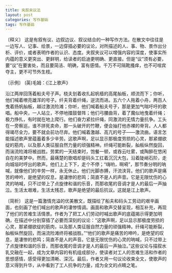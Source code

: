 ```yaml
---
title: 夹叙夹议法
layout: post
categories: 写作基础
tags: 写作基础
---
```


〔释义〕 这是有叙有议、边叙边议、叙议结合的一种写作方法。在散文中往往是一边写人、记事、绘景，一边穿插必要的议论，对所描述的人、事、物、景作出分析、评价，或者表明作者的认识、态度。夹叙夹议可以增强内容的深度，使事实所内蕴的意义更突出、更鲜明，给读者的启迪更明确、更直接。但是“议”须有必要，要“议”在要害处，而且要简洁、明确，富有感情。千万不可隔靴搔痒，也不可喧宾夺主，更不可节外生枝。

〔示例〕 (英)毛姆：《江上歌声》

沿江两岸回荡着船夫号子声。桡夫划着收扎起帆樯的高尾舢板，顺流而下；你听，他们喊着嘹亮雄浑的号子。纤夫背着纤绳，逆流而进。五六个人拖着小舟，两百人曳着扬帆舢板，越过激流险滩；你听，他们喊着船夫号子，那是更加气喘吁吁的歌唱。船中央，一人站立，不停地擂鼓督阵；他们弓腰曲背，着了魔似地曳着纤绳；极力挣扎，有时就在地上爬行。他们奋力紧拉纤绳，同激流的无情力量抗争。工头在一旁察巡，谁不拼死卖命，那一头破开的竹鞭，便会抽打他赤裸的脊背。人人都得竭尽全力，要不就会前功尽弃。他们喊着激越、高亢的号子——激流曲。语言怎能描述歌声里蕴蓄着多少辛劳。这歌声啊，足以显示那极度劳损的心灵，那紧绷欲绽的筋肉，以及那人类征服自然力量的顽强精神。纤绳可能断裂，舢板纵然旋回，而湍流险滩将被战胜。劳累的一天结束时，饱餐一顿，或吞云吐雾，或陶醉在悠闲自在的美梦中。然而，最痛楚的歌唱却是码头工扛着沉沉大包，沿着陡峭石阶，走向城垣时哼出的歌声。他们上上下下，走个不停；“嗨哟，啊嗬”，那节奏分明的呐喊，就像他们的辛劳一样，永无休止。他们光脚赤膊，汗流浃背。他们的歌声是痛苦的呻吟，是绝望的叹息，是凄惨的悲鸣；简直不是人的声音。它是无限忧伤的心灵的呐喊，只不过带上了点旋律和谐的乐音，而那收尾的音调才是人的最后一声抽泣。生活太艰难，生活太残忍，歌声是绝望的最后抗议。这就是江上歌声。

〔简析〕 这是一篇激情充溢的优美散文，既描绘了船夫和码头工劳动的艰辛画面，也刻画了他们喊出的歌声的凄惨情调。画面和歌声交替呈现，相互补充，再现了他们的苦难生活情景。作者为了把工人们劳动时喊出歌声的底蕴揭示得更加明确，在描述中分别穿插了必要而深刻的议论：“这歌声啊，足以显示那极度劳损的心灵，那紧绷欲绽的筋肉，以及那人类征服自然力量的顽强精神。纤绳可能断裂，舢板纵然旋回，而湍流险滩终将被战胜。”“他们的歌声是痛苦的呻吟，是绝望的叹息，是凄惨的悲鸣；简直不是人的声音。它是无限忧伤的心灵的呐喊，只不过带上了点旋律和谐的乐音，而那收尾的音调才是人的最后一声抽泣。”这些议论与描叙水乳交融在一起，成为文章内容的有机组成部分，使读者对工人的苦难生活和作者的思想感情，感受得更加清晰、深沉。最后，作者又用一句议论收束全文，使歌声的意义得到升华，从中看到了工人抗争的力量，成为全文的点睛之笔。 